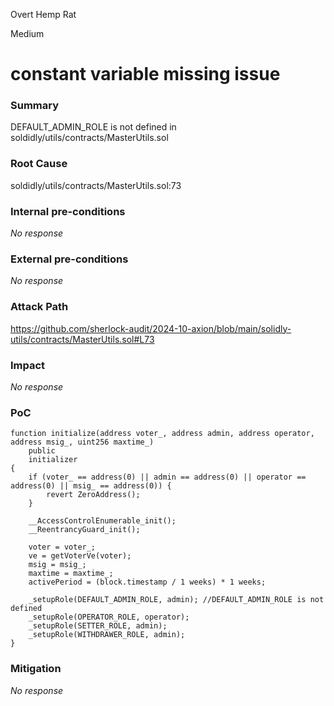 Overt Hemp Rat

Medium

# constant variable missing issue

### Summary

DEFAULT_ADMIN_ROLE is not defined in soldidly/utils/contracts/MasterUtils.sol

### Root Cause

soldidly/utils/contracts/MasterUtils.sol:73

### Internal pre-conditions

_No response_

### External pre-conditions

_No response_

### Attack Path

https://github.com/sherlock-audit/2024-10-axion/blob/main/solidly-utils/contracts/MasterUtils.sol#L73

### Impact

_No response_

### PoC


    function initialize(address voter_, address admin, address operator, address msig_, uint256 maxtime_)
        public
        initializer
    {
        if (voter_ == address(0) || admin == address(0) || operator == address(0) || msig_ == address(0)) {
            revert ZeroAddress();
        }

        __AccessControlEnumerable_init();
        __ReentrancyGuard_init();

        voter = voter_;
        ve = getVoterVe(voter);
        msig = msig_;
        maxtime = maxtime_;
        activePeriod = (block.timestamp / 1 weeks) * 1 weeks;

        _setupRole(DEFAULT_ADMIN_ROLE, admin); //DEFAULT_ADMIN_ROLE is not defined
        _setupRole(OPERATOR_ROLE, operator);
        _setupRole(SETTER_ROLE, admin);
        _setupRole(WITHDRAWER_ROLE, admin);
    }

### Mitigation

_No response_